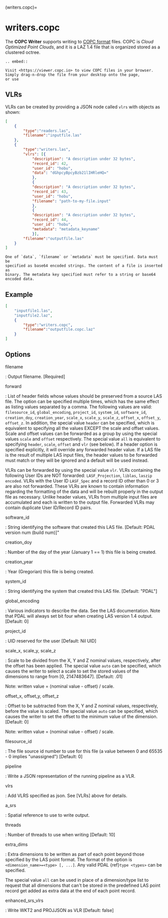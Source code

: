 (writers.copc)=

# writers.copc

The **COPC Writer** supports writing to [COPC format] files. COPC
is *Cloud Optimized Point Clouds*, and it is a LAZ 1.4 file that is
organized stored as a clustered octree.

```{eval-rst}
.. embed::

```

```{note}
Visit <https://viewer.copc.io> to view COPC files in your browser.
Simply drag-n-drop the file from your desktop onto the page,
or use
```

## VLRs

VLRs can be created by providing a JSON node called `vlrs` with objects
as shown:

```json
[
    {
        "type":"readers.las",
        "filename":"inputfile.las"
    },
    {
        "type":"writers.las",
        "vlrs": [{
            "description": "A description under 32 bytes",
            "record_id": 42,
            "user_id": "hobu",
            "data": "dGhpcyBpcyBzb21lIHRleHQ="
            },
            {
            "description": "A description under 32 bytes",
            "record_id": 43,
            "user_id": "hobu",
            "filename": "path-to-my-file.input"
            },
            {
            "description": "A description under 32 bytes",
            "record_id": 44,
            "user_id": "hobu",
            "metadata": "metadata_keyname"
            }],
        "filename":"outputfile.las"
    }
]
```

```{note}
One of `data`, `filename` or `metadata` must be specified. Data must be
specified as base64 encoded strings. The content of a file is inserted as
binary. The metadata key specified must refer to a string or base64 encoded data.
```

## Example

```json
[
    "inputfile1.las",
    "inputfile2.laz",
    {
        "type":"writers.copc",
        "filename":"outputfile.copc.laz"
    }
]
```

## Options

filename

: Output filename.  \[Required\]

forward

: List of header fields whose values should be preserved from a source
  LAS file.  The option can be specified multiple times, which has the same effect as
  listing values separated by a comma.  The following values are valid:
  `filesource_id`, `global_encoding`, `project_id`, `system_id`, `software_id`,
  `creation_doy`, `creation_year`, `scale_x`, `scale_y`, `scale_z`,
  `offset_x`, `offset_y`, `offset_z`.  In addition, the special value `header`
  can be specified, which is equivalent to specifying all the values EXCEPT the scale and
  offset values.  Scale and offset values can be forwarded as a group by
  using the special values `scale` and `offset` respectively.  The special
  value `all` is equivalent to specifying `header`, `scale`, `offset` and
  `vlr` (see below).  If a header option is specified explicitly, it will override
  any forwarded header value.
  If a LAS file is the result of multiple LAS input files, the header values
  to be forwarded must match or they will be ignored and a default will
  be used instead.

  VLRs can be forwarded by using the special value `vlr`.  VLRs containing
  the following User IDs are NOT forwarded: `LASF_Projection`,
  `liblas`, `laszip encoded`.  VLRs with the User ID `LASF_Spec` and
  a record ID other than 0 or 3 are also not forwarded.  These VLRs are known
  to contain information regarding the formatting of the data and will be rebuilt
  properly in the output file as necessary.  Unlike header values, VLRs from multiple
  input files are accumulated and each is written to the output file.  Forwarded
  VLRs may contain duplicate User ID/Record ID pairs.

software_id

: String identifying the software that created this LAS file.
  \[Default: PDAL version num (build num)\]"

creation_doy

: Number of the day of the year (January 1 == 1) this file is being created.

creation_year

: Year (Gregorian) this file is being created.

system_id

: String identifying the system that created this LAS file. \[Default: "PDAL"\]

global_encoding

: Various indicators to describe the data.  See the LAS documentation.  Note
  that PDAL will always set bit four when creating LAS version 1.4 output.
  \[Default: 0\]

project_id

: UID reserved for the user \[Default: Nil UID\]

scale_x, scale_y, scale_z

: Scale to be divided from the X, Y and Z nominal values, respectively, after
  the offset has been applied.  The special value `auto` can be specified,
  which causes the writer to select a scale to set the stored values of the
  dimensions to range from \[0, 2147483647\].  \[Default: .01\]

  Note: written value = (nominal value - offset) / scale.

offset_x, offset_y, offset_z

: Offset to be subtracted from the X, Y and Z nominal values, respectively,
  before the value is scaled.  The special value `auto` can be specified,
  which causes the writer to set the offset to the minimum value of the
  dimension.  \[Default: 0\]

  Note: written value = (nominal value - offset) / scale.

filesource_id

: The file source id number to use for this file (a value between
  0 and 65535 - 0 implies "unassigned") \[Default: 0\]

pipeline

: Write a JSON representation of the running pipeline as a VLR.

vlrs

: Add VLRS specified as json. See [VLRs] above for details.

a_srs

: Spatial reference to use to write output.

threads

: Number of threads to use when writing \[Default: 10\]

extra_dims

: Extra dimensions to be written as part of each point beyond those specified
  by the LAS point format.  The format of the option is
  `<dimension_name>=<type> [, ...]`.  Any valid PDAL {ref}`type <types>`
  can be specified.

  The special value `all` can be used in place of a dimension/type list
  to request that all dimensions that can't be stored in the predefined
  LAS point record get added as extra data at the end of each point record.

enhanced_srs_vlrs

: Write WKT2 and PROJJSON as VLR \[Default: false\]

```{include} writer_opts.md
```

[copc format]: https://copc.io/
